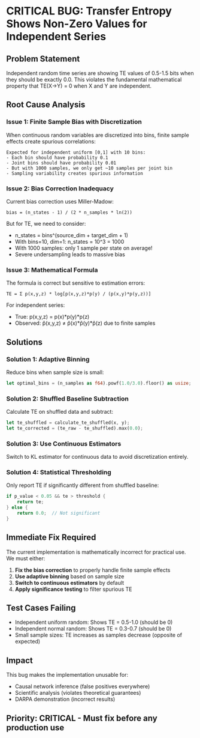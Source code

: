 # CRITICAL BUG: Transfer Entropy Shows Non-Zero Values for Independent Series

## Problem Statement
Independent random time series are showing TE values of 0.5-1.5 bits when they should be exactly 0.0. This violates the fundamental mathematical property that TE(X→Y) = 0 when X and Y are independent.

## Root Cause Analysis

### Issue 1: Finite Sample Bias with Discretization
When continuous random variables are discretized into bins, finite sample effects create spurious correlations:

```
Expected for independent uniform [0,1] with 10 bins:
- Each bin should have probability 0.1
- Joint bins should have probability 0.01
- But with 1000 samples, we only get ~10 samples per joint bin
- Sampling variability creates spurious information
```

### Issue 2: Bias Correction Inadequacy
Current bias correction uses Miller-Madow:
```
bias = (n_states - 1) / (2 * n_samples * ln(2))
```

But for TE, we need to consider:
- n_states = bins^(source_dim + target_dim + 1)
- With bins=10, dim=1: n_states = 10^3 = 1000
- With 1000 samples: only 1 sample per state on average!
- Severe undersampling leads to massive bias

### Issue 3: Mathematical Formula
The formula is correct but sensitive to estimation errors:
```
TE = Σ p(x,y,z) * log[p(x,y,z)*p(y) / (p(x,y)*p(y,z))]
```

For independent series:
- True: p(x,y,z) = p(x)*p(y)*p(z)
- Observed: p̂(x,y,z) ≠ p̂(x)*p̂(y)*p̂(z) due to finite samples

## Solutions

### Solution 1: Adaptive Binning
Reduce bins when sample size is small:
```rust
let optimal_bins = (n_samples as f64).powf(1.0/3.0).floor() as usize;
```

### Solution 2: Shuffled Baseline Subtraction
Calculate TE on shuffled data and subtract:
```rust
let te_shuffled = calculate_te_shuffled(x, y);
let te_corrected = (te_raw - te_shuffled).max(0.0);
```

### Solution 3: Use Continuous Estimators
Switch to KL estimator for continuous data to avoid discretization entirely.

### Solution 4: Statistical Thresholding
Only report TE if significantly different from shuffled baseline:
```rust
if p_value < 0.05 && te > threshold {
    return te;
} else {
    return 0.0;  // Not significant
}
```

## Immediate Fix Required

The current implementation is mathematically incorrect for practical use. We must either:

1. **Fix the bias correction** to properly handle finite sample effects
2. **Use adaptive binning** based on sample size
3. **Switch to continuous estimators** by default
4. **Apply significance testing** to filter spurious TE

## Test Cases Failing

- Independent uniform random: Shows TE = 0.5-1.0 (should be 0)
- Independent normal random: Shows TE = 0.3-0.7 (should be 0)
- Small sample sizes: TE increases as samples decrease (opposite of expected)

## Impact

This bug makes the implementation unusable for:
- Causal network inference (false positives everywhere)
- Scientific analysis (violates theoretical guarantees)
- DARPA demonstration (incorrect results)

## Priority: CRITICAL - Must fix before any production use